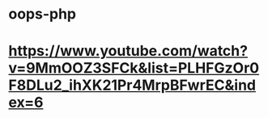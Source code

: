 # oops-php
# https://www.youtube.com/watch?v=9MmOOZ3SFCk&list=PLHFGzOr0F8DLu2_ihXK21Pr4MrpBFwrEC&index=6
